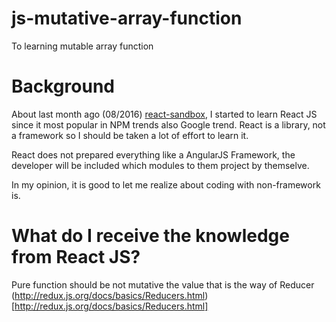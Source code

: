 # js-mutative-array-function
To learning mutable array function

# Background
About last month ago (08/2016) [react-sandbox](https://github.com/iamgoangle/react-sandbox), I started to learn React JS since it most popular in NPM trends also Google trend. React is a library, not a framework so I should be taken a lot of effort to learn it.

React does not prepared everything like a AngularJS Framework, the developer will be included which modules to them project by themselve.

In my opinion, it is good to let me realize about coding with non-framework is.

# What do I receive the knowledge from React JS?
Pure function should be not mutative the value that is the way of Reducer (http://redux.js.org/docs/basics/Reducers.html)[http://redux.js.org/docs/basics/Reducers.html]
